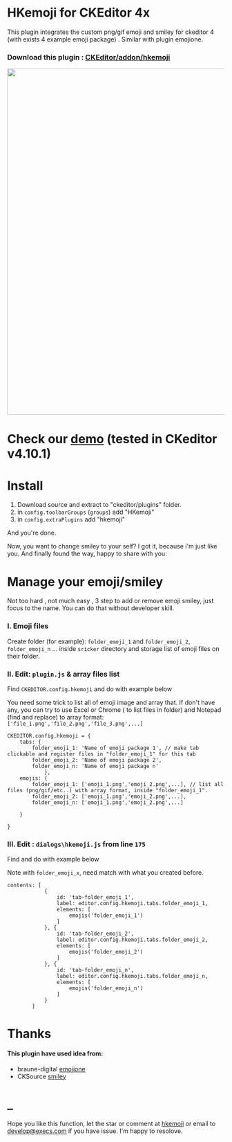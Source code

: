 # HKemoji for CKEditor 4x 

This plugin integrates the custom png/gif emoji and smiley for ckeditor 4 (with exists 4 example emoji package) . Similar with plugin emojione.
### Download this plugin : [CKEditor/addon/hkemoji](https://ckeditor.com/cke4/addon/hkemoji)

<img align="center" width="800px" src="https://linx.li/selif/fqy6n5f2.png">

# Check our [demo](http://git-html.byethost9.com/hkemoji/) (tested in CKeditor v4.10.1)

# Install

1. Download source and extract to "ckeditor/plugins" folder.
2. in `config.toolbarGroups` (`groups`) add "HKemoji"
3. in `config.extraPlugins` add "hkemoji"

And you're done. 

Now, you want to change smiley to your self? I got it, because i'm just like you. And finally found the way, happy to share with you:




# Manage your emoji/smiley
Not too hard , not much easy , 3 step to add or remove emoji smiley, just focus to the name. You can do that without developer skill.

### I. Emoji files
Create folder (for example): `folder_emoji_1` and `folder_emoji_2`, `folder_emoji_n` ... inside `sricker` directory and storage list of emoji files on their folder.

### II. Edit: `plugin.js` & array files list
Find `CKEDITOR.config.hkemoji` and do with example below

You need some trick to list all of emoji image and array that. If don't have any, you can try to use Excel or Chrome ( to list files in folder) and Notepad (find and replace) to array format:
`['file_1.png','file_2.png','file_3.png',...]`

```
CKEDITOR.config.hkemoji = {
    tabs: {
		folder_emoji_1: 'Name of emoji package 1', // make tab clickable and register files in "folder_emoji_1" for this tab
		folder_emoji_2: 'Name of emoji package 2',
		folder_emoji_n: 'Name of emoji package n'
        	},
    emojis: {
		folder_emoji_1: ['emoji_1.png','emoji_2.png',...], // list all files (png/gif/etc..) with array format, inside "folder_emoji_1". 
		folder_emoji_2: ['emoji_1.png','emoji_2.png',...], 
		folder_emoji_n: ['emoji_1.png','emoji_2.png',...] 
    
    }

}
```


### III. Edit : `dialogs\hkemoji.js` from line `175`
Find and do with example below

Note with `folder_emoji_x`, need match with what you created before.
```
contents: [
			{
				id: 'tab-folder_emoji_1', 
				label: editor.config.hkemoji.tabs.folder_emoji_1,
				elements: [
					emojis('folder_emoji_1')
				]
			}, {
				id: 'tab-folder_emoji_2',
				label: editor.config.hkemoji.tabs.folder_emoji_2,
				elements: [
					emojis('folder_emoji_2')
				]
			}, {
				id: 'tab-folder_emoji_n',
				label: editor.config.hkemoji.tabs.folder_emoji_n,
				elements: [
					emojis('folder_emoji_n')
				]
			}
		]

```



# Thanks
#### This plugin have used idea from:
- braune-digital [emojione](https://ckeditor.com/cke4/addon/emojione)
- CKSource [smiley](https://ckeditor.com/cke4/addon/smiley)

# _
Hope you like this function, let the star or comment at [hkemoji](https://ckeditor.com/cke4/addon/hkemoji) or email to [develop@execs.com](develop@execs.com) if you have issue. I'm happy to resolove.


